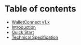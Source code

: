 # Table of contents

- [WalletConnect v1.x](README.md)
- [Introduction](introduction.md)
- [Quick Start](quick-start.md)
- [Technical Specification](technical-specification.md)
